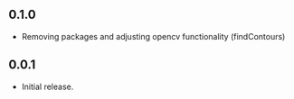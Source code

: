 ## 0.1.0

* Removing packages and adjusting opencv functionality (findContours)

## 0.0.1

* Initial release.